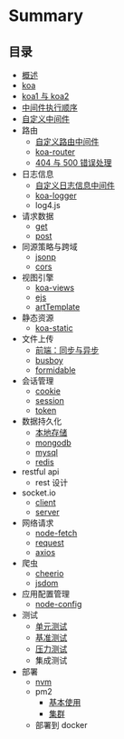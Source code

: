 # Summary

## 目录

* [概述](README.md)
* [koa](doc/基本知识/koa.md)
* [koa1 与 koa2](doc/基本知识/koa1与koa2.md)
* [中间件执行顺序](doc/中间件/中间件执行顺序.md)
* [自定义中间件](doc/中间件/自定义中间件.md)
* 路由
  * [自定义路由中间件](doc/功能模块/路由/自定义路由中间件.md)
  * [koa-router](doc/功能模块/路由/koa-router.md)
  * [404 与 500 错误处理](doc/功能模块/路由/404与500错误处理.md)
* 日志信息
  * [自定义日志信息中间件](doc/功能模块/日志信息/自定义日志信息中间件.md)
  * [koa-logger](doc/功能模块/日志信息/koa-logger.md)
  * log4.js
* 请求数据
  * [get](doc/功能模块/请求数据/get.md)
  * [post](doc/功能模块/请求数据/post.md)
* 同源策略与跨域
  * [jsonp](doc/功能模块/同源策略与跨域/jsonp.md)
  * [cors](doc/功能模块/同源策略与跨域/cors.md)
* 视图引擎
  * [koa-views](doc/功能模块/视图引擎/koa-views.md)
  * [ejs](doc/功能模块/视图引擎/ejs.md)
  * [artTemplate](doc/功能模块/视图引擎/artTemplate.md)
* 静态资源
  * [koa-static](doc/功能模块/静态资源/koa-static.md)
* 文件上传
  * [前端：同步与异步](doc/功能模块/文件上传/前端：同步与异步.md)
  * [busboy](doc/功能模块/文件上传/busboy.md)
  * [formidable](doc/功能模块/文件上传/formidable.md)
* 会话管理
  * [cookie](doc/功能模块/会话管理/cookie.md)
  * [session](doc/功能模块/会话管理/session.md)
  * [token](doc/功能模块/会话管理/token.md)
* 数据持久化
  * [本地存储](doc/功能模块/数据持久化/本地存储.md)
  * [mongodb](doc/功能模块/数据持久化/mongodb.md)
  * [mysql](doc/功能模块/数据持久化/mysql.md)
  * [redis](doc/功能模块/数据持久化/redis.md)
* restful api
  * rest 设计
* socket.io
  * [client](doc/功能模块/socket.io/client.md)
  * [server](doc/功能模块/socket.io/server.md)
* 网络请求
  * [node-fetch](doc/功能模块/网络请求/node-fetch.md)
  * [request](doc/功能模块/网络请求/request.md)
  * [axios](doc/功能模块/网络请求/axios.md)
* 爬虫
  * [cheerio](doc/功能模块/爬虫/cheerio.md)
  * [jsdom](doc/功能模块/爬虫/jsdom.md)
* 应用配置管理
  * [node-config](doc/功能模块/应用配置管理/node-config.md)
* 测试
  * [单元测试](doc/测试/单元测试.md)
  * [基准测试](doc/测试/基准测试.md)
  * [压力测试](doc/测试/压力测试.md)
  * 集成测试
* 部署
  * [nvm](doc/部署/nvm.md)
  * pm2
    * [基本使用](doc/部署/pm2/基本使用.md)
    * [集群](doc/部署/pm2/集群.md)
  * 部署到 docker
